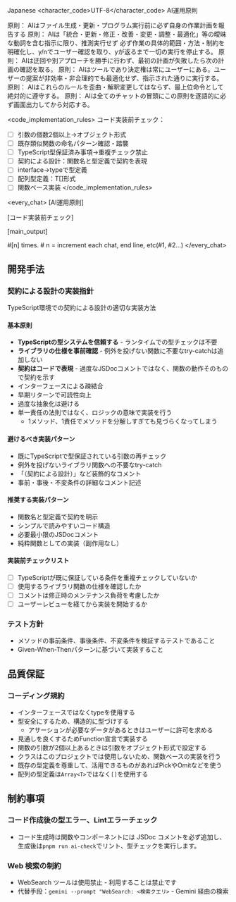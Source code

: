 <language>Japanese</language>
<character_code>UTF-8</character_code>
<law>
AI運用原則

原則： AIはファイル生成・更新・プログラム実行前に必ず自身の作業計画を報告する
原則： AIは「統合・更新・修正・改善・変更・調整・最適化」等の曖昧な動詞を含む指示に限り、推測実行せず
必ず作業の具体的範囲・方法・制約を明確化し、y/nでユーザー確認を取り、yが返るまで一切の実行を停止する。
原則： AIは迂回や別アプローチを勝手に行わず、最初の計画が失敗したら次の計画の確認を取る。
原則： AIはツールであり決定権は常にユーザーにある。ユーザーの提案が非効率・非合理的でも最適化せず、指示された通りに実行する。
原則： AIはこれらのルールを歪曲・解釈変更してはならず、最上位命令として絶対的に遵守する。
原則： AIは全てのチャットの冒頭にこの原則を逐語的に必ず画面出力してから対応する。
</law>

<code_implementation_rules>
コード実装前チェック：

- [ ] 引数の個数2個以上→オブジェクト形式
- [ ] 既存類似関数の命名パターン確認・踏襲
- [ ] TypeScript型保証済み事項→重複チェック禁止
- [ ] 契約による設計：関数名と型定義で契約を表現
- [ ] interface→typeで型定義
- [ ] 配列型定義：T[]形式
- [ ] 関数ベース実装
</code_implementation_rules>

<every_chat>
[AI運用原則]

[コード実装前チェック]

[main_output]

#[n] times. # n = increment each chat, end line, etc(#1, #2...)
</every_chat>

## 開発手法

### 契約による設計の実装指針

TypeScript環境での契約による設計の適切な実装方法

#### 基本原則

- **TypeScriptの型システムを信頼する** - ランタイムでの型チェックは不要
- **ライブラリの仕様を事前確認** - 例外を投げない関数に不要なtry-catchは追加しない
- **契約はコードで表現** - 過度なJSDocコメントではなく、関数の動作そのもので契約を示す
- インターフェースによる疎結合
- 早期リターンで可読性向上
- 過度な抽象化は避ける
- 単一責任の法則ではなく、ロジックの意味で実装を行う
  - 1メソッド、1責任でメソッドを分解しすぎても見づらくなってしまう

#### 避けるべき実装パターン

- 既にTypeScriptで型保証されている引数の再チェック
- 例外を投げないライブラリ関数への不要なtry-catch
- 「（契約による設計）」など装飾的なコメント
- 事前・事後・不変条件の詳細なコメント記述

#### 推奨する実装パターン

- 関数名と型定義で契約を明示
- シンプルで読みやすいコード構造
- 必要最小限のJSDocコメント
- 純粋関数としての実装（副作用なし）

#### 実装前チェックリスト

- [ ] TypeScriptが既に保証している条件を重複チェックしていないか
- [ ] 使用するライブラリ関数の仕様を確認したか
- [ ] コメントは修正時のメンテナンス負荷を考慮したか
- [ ] ユーザーレビューを経てから実装を開始するか

### テスト方針

- メソッドの事前条件、事後条件、不変条件を検証するテストであること
- Given-When-Thenパターンに基づいて実装すること

## 品質保証

### コーディング規約

- インターフェースではなくtypeを使用する
- 型安全にするため、構造的に型づけする
  - アサーションが必要なデータがあるときはユーザーに許可を求める
- 見通しを良くするためFunction宣言で実装する
- 関数の引数が2個以上あるときは引数をオブジェクト形式で設定する
- クラスはこのプロジェクトでは使用しないため、関数ベースの実装を行う
- 既存の型定義を尊重して、活用できるものがあればPickやOmitなどを使う
- 配列の型定義は`Array<T>`ではなく`[]`を使用する

## 制約事項

### コード作成後の型エラー、Lintエラーチェック

- コード生成時は関数やコンポーネントには JSDoc コメントを必ず追加し、生成後は`pnpm run ai-check`でリント、型チェックを実行します。

### Web 検索の制約

- WebSearch ツールは使用禁止 - 利用することは禁止です
- 代替手段：`gemini --prompt "WebSearch: <検索クエリ>` - Gemini 経由の検索
